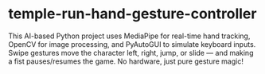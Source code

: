 # temple-run-hand-gesture-controller
 This AI-based Python project uses MediaPipe for real-time hand tracking, OpenCV for image processing, and PyAutoGUI to simulate keyboard inputs. Swipe gestures move the character left, right, jump, or slide — and making a fist pauses/resumes the game. No hardware, just pure gesture magic!
